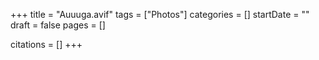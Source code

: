 +++
title = "Auuuga.avif"
tags = ["Photos"]
categories = []
startDate = ""
draft = false
pages = []

citations = []
+++
